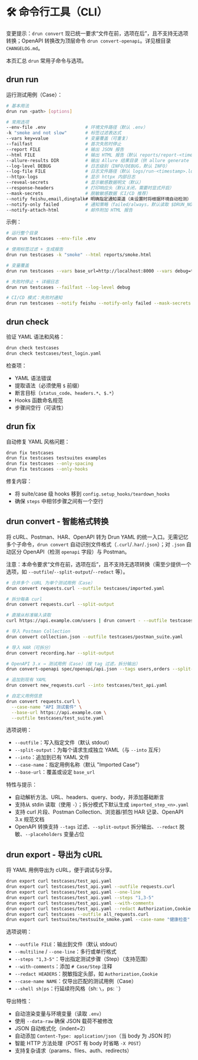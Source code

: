 # 🛠 命令行工具（CLI）

变更提示：`drun convert` 现已统一要求“文件在前，选项在后”，且不支持无选项转换；OpenAPI 转换改为顶层命令 `drun convert-openapi`。详见根目录 `CHANGELOG.md`。

本页汇总 `drun` 常用子命令与选项。

## drun run

运行测试用例（Case）：

```bash
# 基本用法
drun run <path> [options]

# 常用选项
--env-file .env               # 环境文件路径（默认 .env）
-k "smoke and not slow"       # 标签过滤表达式
--vars key=value              # 变量覆盖（可重复）
--failfast                    # 首次失败时停止
--report FILE                 # 输出 JSON 报告
--html FILE                   # 输出 HTML 报告（默认 reports/report-<timestamp>.html）
--allure-results DIR          # 输出 Allure 结果目录（供 allure generate 使用）
--log-level DEBUG             # 日志级别（INFO/DEBUG，默认 INFO）
--log-file FILE               # 日志文件路径（默认 logs/run-<timestamp>.log）
--httpx-logs                  # 显示 httpx 内部日志
--reveal-secrets              # 显示敏感数据明文（默认）
--response-headers            # 打印响应头（默认关闭，需要时显式开启）
--mask-secrets                # 脱敏敏感数据（CI/CD 推荐）
--notify feishu,email,dingtalk# 明确指定通知渠道（未设置时将根据环境自动检测）
--notify-only failed          # 通知策略（failed/always，默认读取 $DRUN_NOTIFY_ONLY 或 failed）
--notify-attach-html          # 邮件附加 HTML 报告
```

示例：

```bash
# 运行整个目录
drun run testcases --env-file .env

# 使用标签过滤 + 生成报告
drun run testcases -k "smoke" --html reports/smoke.html

# 变量覆盖
drun run testcases --vars base_url=http://localhost:8000 --vars debug=true

# 失败时停止 + 详细日志
drun run testcases --failfast --log-level debug

# CI/CD 模式：失败时通知
drun run testcases --notify feishu --notify-only failed --mask-secrets
```

## drun check

验证 YAML 语法和风格：

```bash
drun check testcases
drun check testcases/test_login.yaml
```

检查项：
- YAML 语法错误
- 提取语法（必须使用 `$` 前缀）
- 断言目标（`status_code`、`headers.*`、`$.*`）
- Hooks 函数命名规范
- 步骤间空行（可读性）

## drun fix

自动修复 YAML 风格问题：

```bash
drun fix testcases
drun fix testcases testsuites examples
drun fix testcases --only-spacing
drun fix testcases --only-hooks
```

修复内容：
- 将 suite/case 级 hooks 移到 `config.setup_hooks/teardown_hooks`
- 确保 `steps` 中相邻步骤之间有一个空行

<a id="format-conversion"></a>
## drun convert - 智能格式转换

将 cURL、Postman、HAR、OpenAPI 转为 Drun YAML 的统一入口。无需记忆多个子命令，`drun convert` 自动识别文件格式（`.curl`/`.har`/`.json`）；对 `.json` 自动区分 OpenAPI（检测 `openapi` 字段）与 Postman。

注意：本命令要求“文件在前，选项在后”，且不支持无选项转换（需至少提供一个选项，如 `--outfile`/`--split-output`/`--redact` 等）。

```bash
# 合并多个 cURL 为单个测试用例（Case）
drun convert requests.curl --outfile testcases/imported.yaml

# 拆分每条 curl
drun convert requests.curl --split-output

# 直接从标准输入读取
curl https://api.example.com/users | drun convert - --outfile testcases/users.yaml

# 导入 Postman Collection
drun convert collection.json --outfile testcases/postman_suite.yaml

# 导入 HAR（可拆分）
drun convert recording.har --split-output

# OpenAPI 3.x → 测试用例（Case）（按 tag 过滤，拆分输出）
drun convert-openapi spec/openapi/api.json --tags users,orders --split-output

# 追加到现有 YAML
drun convert new_requests.curl --into testcases/test_api.yaml

# 自定义用例信息
drun convert requests.curl \
  --case-name "API 测试套件" \
  --base-url https://api.example.com \
  --outfile testcases/test_suite.yaml
```

选项说明：
- `--outfile`：写入指定文件（默认 stdout）
- `--split-output`：为每个请求生成独立 YAML（与 `--into` 互斥）
- `--into`：追加到已有 YAML 文件
- `--case-name`：指定用例名称（默认 "Imported Case"）
- `--base-url`：覆盖或设定 `base_url`

特性与提示：
- 自动解析方法、URL、headers、query、body，并添加基础断言
- 支持从 stdin 读取（使用 `-`）；拆分模式下默认生成 `imported_step_<n>.yaml`
- 支持 curl 片段、Postman Collection、浏览器/抓包 HAR 记录、OpenAPI 3.x 规范文档
- OpenAPI 转换支持 `--tags` 过滤、`--split-output` 拆分输出、`--redact` 脱敏、`--placeholders` 变量占位

## drun export - 导出为 cURL

将 YAML 用例导出为 cURL，便于调试与分享。

```bash
drun export curl testcases/test_api.yaml
drun export curl testcases/test_api.yaml --outfile requests.curl
drun export curl testcases/test_api.yaml --one-line
drun export curl testcases/test_api.yaml --steps "1,3-5"
drun export curl testcases/test_api.yaml --with-comments
drun export curl testcases/test_api.yaml --redact Authorization,Cookie
drun export curl testcases --outfile all_requests.curl
drun export curl testsuites/testsuite_smoke.yaml --case-name "健康检查"
```

选项说明：
- `--outfile FILE`：输出到文件（默认 stdout）
- `--multiline` / `--one-line`：多行或单行格式
- `--steps "1,3-5"`：导出指定测试步骤（Step）（支持范围）
- `--with-comments`：添加 `# Case/Step` 注释
- `--redact HEADERS`：脱敏指定头部，如 `Authorization,Cookie`
- `--case-name NAME`：仅导出匹配的测试用例（Case）
- `--shell sh|ps`：行延续符风格（sh: `\`，ps: `` ` ``）

导出特性：
- 自动渲染变量与环境变量（读取 `.env`）
- 使用 `--data-raw` 确保 JSON 载荷不被修改
- JSON 自动格式化（indent=2）
- 自动添加 `Content-Type: application/json`（当 body 为 JSON 时）
- 智能 HTTP 方法处理（POST 有 body 时省略 `-X POST`）
- 支持复杂请求（params、files、auth、redirects）
